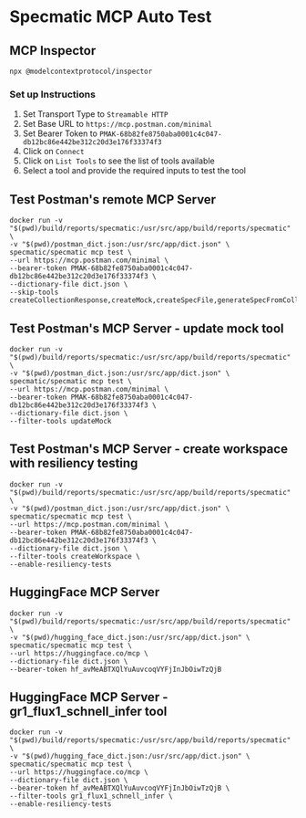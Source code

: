 # Specmatic MCP Auto Test

## MCP Inspector
```shell
npx @modelcontextprotocol/inspector
```
### Set up Instructions
1. Set Transport Type to `Streamable HTTP`
2. Set Base URL to `https://mcp.postman.com/minimal`
3. Set Bearer Token to `PMAK-68b82fe8750aba0001c4c047-db12bc86e442be312c20d3e176f33374f3`
4. Click on `Connect`
5. Click on `List Tools` to see the list of tools available
6. Select a tool and provide the required inputs to test the tool

## Test Postman's remote MCP Server
```shell
docker run -v "$(pwd)/build/reports/specmatic:/usr/src/app/build/reports/specmatic" \
-v "$(pwd)/postman_dict.json:/usr/src/app/dict.json" \
specmatic/specmatic mcp test \
--url https://mcp.postman.com/minimal \
--bearer-token PMAK-68b82fe8750aba0001c4c047-db12bc86e442be312c20d3e176f33374f3 \
--dictionary-file dict.json \
--skip-tools createCollectionResponse,createMock,createSpecFile,generateSpecFromCollection,getTaggedEntities
```

## Test Postman's MCP Server - update mock tool
```shell
docker run -v "$(pwd)/build/reports/specmatic:/usr/src/app/build/reports/specmatic" \
-v "$(pwd)/postman_dict.json:/usr/src/app/dict.json" \
specmatic/specmatic mcp test \
--url https://mcp.postman.com/minimal \
--bearer-token PMAK-68b82fe8750aba0001c4c047-db12bc86e442be312c20d3e176f33374f3 \
--dictionary-file dict.json \
--filter-tools updateMock
```

## Test Postman's MCP Server - create workspace with resiliency testing
```shell
docker run -v "$(pwd)/build/reports/specmatic:/usr/src/app/build/reports/specmatic" \
-v "$(pwd)/postman_dict.json:/usr/src/app/dict.json" \
specmatic/specmatic mcp test \
--url https://mcp.postman.com/minimal \
--bearer-token PMAK-68b82fe8750aba0001c4c047-db12bc86e442be312c20d3e176f33374f3 \
--dictionary-file dict.json \
--filter-tools createWorkspace \
--enable-resiliency-tests
```

## HuggingFace MCP Server
```shell
docker run -v "$(pwd)/build/reports/specmatic:/usr/src/app/build/reports/specmatic" \
-v "$(pwd)/hugging_face_dict.json:/usr/src/app/dict.json" \
specmatic/specmatic mcp test \
--url https://huggingface.co/mcp \
--dictionary-file dict.json \
--bearer-token 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
```

## HuggingFace MCP Server - gr1_flux1_schnell_infer tool
```shell
docker run -v "$(pwd)/build/reports/specmatic:/usr/src/app/build/reports/specmatic" \
-v "$(pwd)/hugging_face_dict.json:/usr/src/app/dict.json" \
specmatic/specmatic mcp test \
--url https://huggingface.co/mcp \
--dictionary-file dict.json \
--bearer-token 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 \
--filter-tools gr1_flux1_schnell_infer \
--enable-resiliency-tests
```